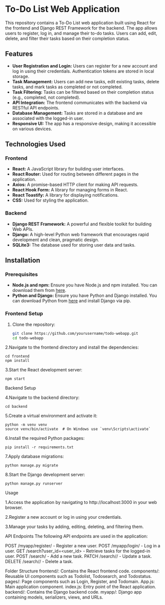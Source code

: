 # To-Do List Web Application

This repository contains a To-Do List web application built using React for the frontend and Django REST Framework for the backend. The app allows users to register, log in, and manage their to-do tasks. Users can add, edit, delete, and filter their tasks based on their completion status.

## Features

- **User Registration and Login:** Users can register for a new account and log in using their credentials. Authentication tokens are stored in local storage.
- **Task Management:** Users can add new tasks, edit existing tasks, delete tasks, and mark tasks as completed or not completed.
- **Task Filtering:** Tasks can be filtered based on their completion status (e.g., completed, not completed).
- **API Integration:** The frontend communicates with the backend via RESTful API endpoints.
- **Database Management:** Tasks are stored in a database and are associated with the logged-in user.
- **Responsive UI:** The app has a responsive design, making it accessible on various devices.

## Technologies Used

### Frontend

- **React:** A JavaScript library for building user interfaces.
- **React Router:** Used for routing between different pages in the application.
- **Axios:** A promise-based HTTP client for making API requests.
- **React Hook Form:** A library for managing forms in React.
- **React Toastify:** A library for displaying notifications.
- **CSS:** Used for styling the application.

### Backend

- **Django REST Framework:** A powerful and flexible toolkit for building Web APIs.
- **Django:** A high-level Python web framework that encourages rapid development and clean, pragmatic design.
- **SQLite3:** The database used for storing user data and tasks.

## Installation

### Prerequisites

- **Node.js and npm:** Ensure you have Node.js and npm installed. You can download them from [here](https://nodejs.org/).
- **Python and Django:** Ensure you have Python and Django installed. You can download Python from [here](https://www.python.org/) and install Django via pip.

### Frontend Setup

1. Clone the repository:

   ```bash
   git clone https://github.com/yourusername/todo-webapp.git
   cd todo-webapp

2.Navigate to the frontend directory and install the dependencies:

```
cd frontend
npm install
```

3.Start the React development server:
```
npm start
```

Backend Setup

4.Navigate to the backend directory:

```
cd backend
```

5.Create a virtual environment and activate it:

```
python -m venv venv
source venv/bin/activate  # On Windows use `venv\Scripts\activate`
```

6.Install the required Python packages:
```
pip install -r requirements.txt
```

7.Apply database migrations:

```
python manage.py migrate
```

8.Start the Django development server:
```
python manage.py runserver
```
Usage

1.Access the application by navigating to http://localhost:3000 in your web browser.

2.Register a new account or log in using your credentials.

3.Manage your tasks by adding, editing, deleting, and filtering them.

API Endpoints
The following API endpoints are used in the application:

POST /myapp/register/ - Register a new user.
POST /myapp/login/ - Log in a user.
GET /search?user_id=<user_id> - Retrieve tasks for the logged-in user.
POST /search/ - Add a new task.
PATCH /search/<id>/ - Update a task.
DELETE /search/<id>/ - Delete a task.

Folder Structure
frontend/: Contains the React frontend code.
    components/: Reusable UI components such as Todolist, Todosearch, and Todostatus.
    pages/: Page components such as Login, Register, and Todomain.
    App.js: Main application component.
    index.js: Entry point of the React application.
backend/: Contains the Django backend code.
    myapp/: Django app containing models, serializers, views, and URLs.